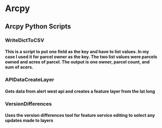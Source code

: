 # Arcpy
## Arcpy Python Scripts
### WriteDictToCSV
#### This is a script to put one field as the key and have to list values. In my case I used it for parcel owner as the key. The two list values were parcels owned and acres of parcel. The output is one owner, parcel count, and sum of acers.

### APIDataCreateLayer
#### Gets data from alert west api and creates a feature layer from the lat long

### VersionDifferences
#### Uses the version differences tool for feature service editing to select any updates made to layers
